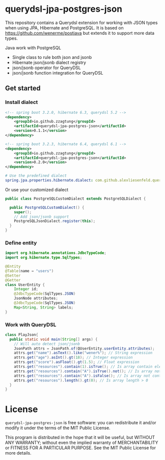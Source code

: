 # querydsl-jpa-postgres-json
This repository contains a Querydsl extension for working with JSON types when using JPA, Hibernate and PostgreSQL. It is based on https://github.com/wenerme/postjava but extends it to support more data types.

Java work with PostgreSQL

* Single class to rule both json and jsonb
* Hibernate json/jsonb dialect registry
* json/jsonb operator for QueryDSL
* json/jsonb function integration for QueryDSL

## Get started

### Install dialect

```xml
<!-- spring boot 3.2.0, hibernate 6.3, querydsl 5.2 -->
<dependency>
    <groupId>io.github.zzagtung</groupId>
    <artifactId>querydsl-jpa-postgres-json</artifactId>
    <version>0.1.1</version>
</dependency>

<!-- spring boot 3.2.3, hibernate 6.4, querydsl 6.1 -->
<dependency>
    <groupId>io.github.zzagtung</groupId>
    <artifactId>querydsl-jpa-postgres-json</artifactId>
    <version>0.2.0</version>
</dependency>
```


```yaml
# Use the predefined dialect
spring.jpa.properties.hibernate.dialect: com.github.alexliesenfeld.querydsl.jpa.hibernate.PostgreSQLJsonDialect
```

Or use your customized dialect

```java
public class PostgreSQLCustomDialect extends PostgreSQLDialect {

  public PostgreSQLCustomDialect() {
    super();
    // Add json/jsonb support
    PostgreSQLJsonDialect.register(this);
  }
}
```

### Define entity

```java
import org.hibernate.annotations.JdbcTypeCode;
import org.hibernate.type.SqlTypes;

@Entity
@Table(name = "users")
@Setter
@Getter
class UserEntity {
    Integer id;
    @JdbcTypeCode(SqlTypes.JSON)
    JsonNode attributes;
    @JdbcTypeCode(SqlTypes.JSON)
    Map<String, String> labels;
}
```

### Work with QueryDSL

```java
class PlayJson{
  public static void main(String[] args) {
    // Will auto detect json/jsonb
    JsonPath attrs = JsonPath.of(QUserEntity.userEntity.attributes);
    attrs.get("name").asText().like("wener%"); // String expression
    attrs.get("age").asInt().gt(18); // Integer expression
    attrs.get("score").asFloat().gt(1.5); // Float expression
    attrs.get("resources").contain(1).isTrue(); // Is array contain element 
    attrs.get("resources").contain("A").isTrue().not(); // Is array not contain element 
    attrs.get("resources").contain("A").isFalse(); // Is array not contain element
    attrs.get("resources").length().gt(0); // Is array length > 0
  }
}
```

# License
`querydsl-jpa-postgres-json` is free software: you can redistribute it and/or modify it under the terms of the MIT Public License.
 
This program is distributed in the hope that it will be useful, but WITHOUT ANY WARRANTY; without even the implied 
warranty of MERCHANTABILITY or FITNESS FOR A PARTICULAR PURPOSE. See the MIT Public License for more details.

